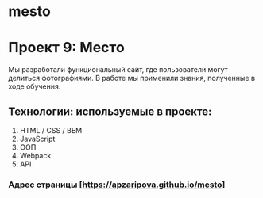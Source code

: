 # mesto

# Проект 9: Место
Мы разработали функциональный сайт, где пользователи могут делиться фотографиями. В работе мы применили знания, полученные в ходе обучения. 


## Технологии: используемые в проекте:
1. HTML / CSS / BEM
2. JavaScript
3. ООП
4. Webpack
5. API

### Адрес страницы [https://apzaripova.github.io/mesto]

